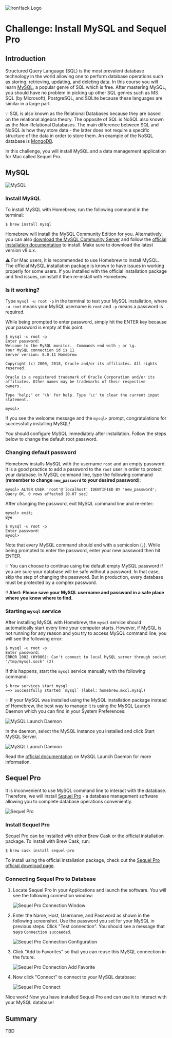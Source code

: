 ![IronHack Logo](https://s3-eu-west-1.amazonaws.com/ih-materials/uploads/upload_d5c5793015fec3be28a63c4fa3dd4d55.png)

# Challenge: Install MySQL and Sequel Pro

## Introduction

Structured Query Language (SQL) is the most prevalent database technology in the world allowing one to perform database operations such as storing, retrieving, updating, and deleting data. In this course you will learn [MySQL](https://www.mysql.com/), a popular genre of SQL which is free. After mastering MySQL, you should have no problem in picking up other SQL genres such as MS SQL (by Microsoft), PostgreSQL, and SQLite because these languages are similar in a large part.

:bulb: SQL is also known as the Relational Databases because they are based on the relational algebra theory. The opposite of SQL is NoSQL also known as the Non-Relational Databases. The main difference between SQL and NoSQL is how they store data - the latter does not require a specific structure of the data in order to store them. An example of the NoSQL database is [MongoDB](https://www.mongodb.com/).

In this challenge, you will install MySQL and a data management application for Mac called Sequel Pro.

## MySQL

![MySQL](/static/images/mysql.svg)

### Install MySQL

To install MySQL with Homebrew, run the following command in the terminal:

```
$ brew install mysql
```

Homebrew will install the MySQL Community Edition for you. Alternatively, you can also [download the MySQL Community Server](https://dev.mysql.com/downloads/mysql/) and follow the [official installation documentation](https://dev.mysql.com/doc/refman/8.0/en/installing.html) to install. Make sure to download the latest version v8.x.x.

:warning: For Mac users, it is recommended to use Homebrew to install MySQL. The official MySQL installation package is known to have issues in working properly for some users. If you installed with the official installation package and find issues, uninstall it then re-install with Homebrew.

### Is it working?

Type `mysql -u root -p` in the terminal to test your MySQL installation, where `-u root` means your MySQL username is `root` and `-p` means a password is required.

While being prompted to enter password, simply hit the ENTER key because your password is empty at this point.

```
$ mysql -u root -p
Enter password:
Welcome to the MySQL monitor.  Commands end with ; or \g.
Your MySQL connection id is 11
Server version: 8.0.11 Homebrew

Copyright (c) 2000, 2018, Oracle and/or its affiliates. All rights reserved.

Oracle is a registered trademark of Oracle Corporation and/or its
affiliates. Other names may be trademarks of their respective
owners.

Type 'help;' or '\h' for help. Type '\c' to clear the current input statement.

mysql>
```

If you see the welcome message and the `mysql>` prompt, congratulations for successfully installing MySQL!

You should configure MySQL immediately after installation. Follow the steps below to change the default root password.

### Changing default password

Homebrew installs MySQL with the username `root` and an empty password. It is a good practice to add a password to the `root` user in order to protect your database. In MySQL command line, type the following command (**remember to change `new_password` to your desired password**):

```
mysql> ALTER USER 'root'@'localhost' IDENTIFIED BY 'new_password';
Query OK, 0 rows affected (0.07 sec)
```

After changing the password, exit MySQL command line and re-enter:

```
mysql> exit;
Bye

$ mysql -u root -p
Enter password:
mysql>
```

Note that every MySQL command should end with a semicolon (`;`). While being prompted to enter the password, enter your new password then hit ENTER.

:bulb: You can choose to continue using the default empty MySQL password if you are sure your database will be safe without a password. In that case, skip the step of changing the password. But in production, every database must be protected by a complex password.

:bangbang: **Alert: Please save your MySQL username and password in a safe place where you know where to find.**

### Starting `mysql` service

After installing MySQL with Homebrew, the `mysql` service should automatically start every time your computer starts. However, if MySQL is not running for any reason and you try to access MySQL command line, you will see the following error:

```
$ mysql -u root -p
Enter password:
ERROR 2002 (HY000): Can't connect to local MySQL server through socket '/tmp/mysql.sock' (2)
```

If this happens, start the `mysql` service manually with the following command:

```
$ brew services start mysql
==> Successfully started `mysql` (label: homebrew.mxcl.mysql)
```

:bulb: If your MySQL was installed using the MySQL installation package instead of Homebrew, the best way to manage it is using the MySQL Launch Daemon which you can find in your System Preferences:

![MySQL Launch Daemon](/static/images/mysql-daemon.png)

In the daemon, select the MySQL instance you installed and click Start MySQL Server.

![MySQL Launch Daemon](/static/images/mysql-daemon2.png)

Read the [official documentation](https://dev.mysql.com/doc/refman/8.0/en/osx-installation-launchd.html) on MySQL Launch Daemon for more information.

## Sequel Pro

It is inconvenient to use MySQL command line to interact with the database. Therefore, we will install [Sequel Pro](https://www.sequelpro.com/) - a database management software allowing you to complete database operations conveniently.

![Sequel Pro](/static/images/sequel-pro.png)

### Install Sequel Pro

Sequel Pro can be installed with either Brew Cask or the official installation package. To install with Brew Cask, run:

```
$ brew cask install sequel-pro
```

To install using the official installation package, check out the [Sequel Pro official download page](https://sequelpro.com/download).

### Connecting Sequel Pro to Database

1. Locate Sequel Pro in your Applications and launch the software. You will see the following connection window:

    ![Sequel Pro Connection Window](/static/images/install-sequel-pro-01.png)

1. Enter the Name, Host, Username, and Password as shown in the following screenshot. Use the password you set for your MySQL in previous steps. Click "Test connection". You should see a message that says `Connection succeeded`.

    ![Sequel Pro Connection Configuration](/static/images/install-sequel-pro-02.png)

1. Click "Add to Favorites" so that you can reuse this MySQL connection in the future.

    ![Sequel Pro Connection Add Favorite](/static/images/install-sequel-pro-03.png)

1. Now click "Connect" to connect to your MySQL database:

    ![Sequel Pro Connect](/static/images/install-sequel-pro-04.png)

Nice work! Now you have installed Sequel Pro and can use it to interact with your MySQL database!

## Summary

TBD
